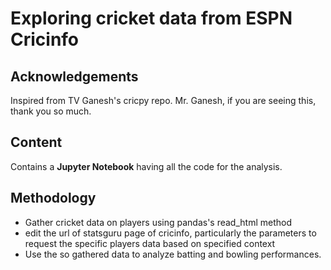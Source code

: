 # Exploring cricket data from ESPN Cricinfo
## Acknowledgements
Inspired from TV Ganesh's cricpy repo.
Mr. Ganesh, if you are seeing this, thank you so much.
## Content

Contains a **Jupyter Notebook** having all the code
for the analysis.

## Methodology

- Gather cricket data on players using pandas's read_html method
- edit the url of statsguru page of cricinfo, particularly the parameters to request the specific players data based on specified context
- Use the so gathered data to analyze batting and bowling performances.

